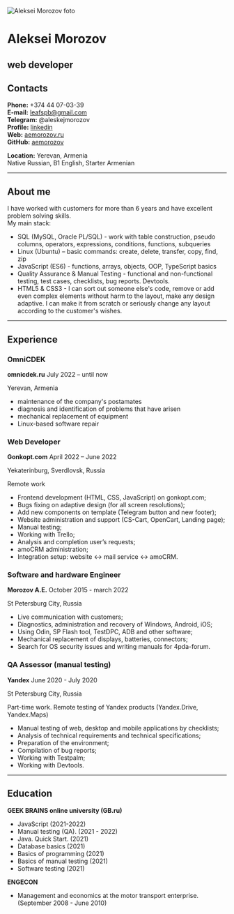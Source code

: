 ![Aleksei Morozov foto](https://media-exp1.licdn.com/dms/image/C4E03AQEqmV2yyvByrw/profile-displayphoto-shrink_200_200/0/1651083032853?e=1668038400&v=beta&t=QZYYbr-wKs20YAgFcWM3AJCFbyG6edPpe3HVlkNPY28)


# Aleksei Morozov
## web developer

## Contacts

**Phone:** +374 44 07-03-39  
**E-mail:** leafspb@gmail.com  
**Telegram:** @aleskejmorozov  
**Profile:** [linkedin](https://www.linkedin.com/in/aleksei-morozov-944279239/)  
**Web:** [aemorozov.ru](https://aemorozov.ru/)  
**GitHub:** [aemorozov](https://github.com/aemorozov/)  


**Location:** Yerevan, Armenia  
Native Russian, B1 English, Starter Armenian

********* 

## About me

I have worked with customers for more than 6 years and have excellent problem solving skills.  
My main stack:
* SQL (MySQL, Oracle PL/SQL) - work with table construction, pseudo columns, operators, expressions, conditions, functions, subqueries
* Linux (Ubuntu) – basic commands: create, delete, transfer, copy, find, zip
* JavaScript (ES6) - functions, arrays, objects, OOP, TypeScript basics
* Quality Assurance & Manual Testing - functional and non-functional testing, test cases, checklists, bug reports. Devtools.
* HTML5 & CSS3 - I can sort out someone else's code, remove or add even complex elements without harm to the layout, make any design adaptive. I can make it from scratch or seriously change any layout according to the customer's wishes.

********* 

## Experience

### OmniCDEK
**omnicdek.ru**
July 2022 – until now

Yerevan, Armenia

* maintenance of the company's postamates
* diagnosis and identification of problems that have arisen
* mechanical replacement of equipment
* Linux-based software repair

### Web Developer
**Gonkopt.com**
April 2022 – June 2022

Yekaterinburg, Sverdlovsk, Russia

Remote work
* Frontend development (HTML, CSS, JavaScript) on gonkopt.com;
* Bugs fixing on adaptive design (for all screen resolutions);
* Add new components on template (Telegram button and new footer);
* Website administration and support (CS-Cart, OpenCart, Landing page);
* Manual testing;
* Working with Trello;
* Analysis and completion user’s requests;
* amoCRM administration;
* Integration setup: website <-> mail service <-> amoCRM.

### Software and hardware Engineer
**Morozov A.E.**
October 2015 - march 2022

St Petersburg City, Russia

* Live communication with customers;
* Diagnostics, administration and recovery of Windows, Android, iOS;
* Using Odin, SP Flash tool, TestDPC, ADB and other software;
* Mechanical replacement of displays, batteries, connectors;
* Search for OS security issues and writing manuals for 4pda-forum.

### QA Assessor (manual testing)
**Yandex**
June 2020 - July 2020

St Petersburg City, Russia

Part-time work. Remote testing of Yandex products (Yandex.Drive, Yandex.Maps)
* Manual testing of web, desktop and mobile applications by checklists;
* Analysis of technical requirements and technical specifications;
* Preparation of the environment;
* Compilation of bug reports;
* Working with Testpalm;
* Working with Devtools.

********* 

## Education

**GEEK BRAINS online university (GB.ru)**
* JavaScript (2021-2022)
* Manual testing (QA). (2021 - 2022)
* Java. Quick Start. (2021)
* Database basics (2021)
* Basics of programming (2021)
* Basics of manual testing (2021)
* Software testing (2021)

**ENGECON**
* Management and economics at the motor transport enterprise. (September 2008 - June 2010)
